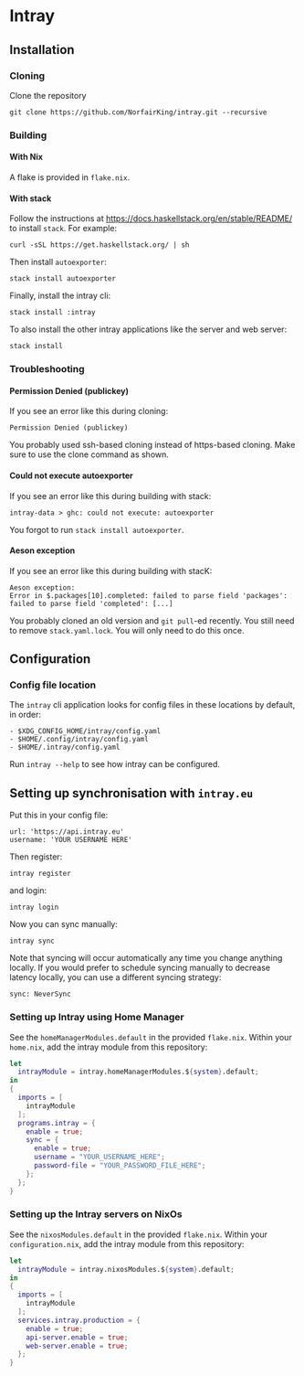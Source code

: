 # Intray


## Installation 

### Cloning

Clone the repository

``` shell
git clone https://github.com/NorfairKing/intray.git --recursive
```


### Building

#### With Nix

A flake is provided in `flake.nix`.


#### With stack

Follow the instructions at https://docs.haskellstack.org/en/stable/README/
to install `stack`.
For example:

``` shell
curl -sSL https://get.haskellstack.org/ | sh
```

Then install `autoexporter`:

``` shell
stack install autoexporter
```

Finally, install the intray cli:

``` shell
stack install :intray
```

To also install the other intray applications like the server and web server:

``` shell
stack install
```

### Troubleshooting 

#### Permission Denied (publickey)

If you see an error like this during cloning:

```
Permission Denied (publickey)
```

You probably used ssh-based cloning instead of https-based cloning.
Make sure to use the clone command as shown.

#### Could not execute autoexporter

If you see an error like this during building with stack:

```
intray-data > ghc: could not execute: autoexporter
```

You forgot to run `stack install autoexporter`.

#### Aeson exception

If you see an error like this during building with stacK:

```
Aeson exception:
Error in $.packages[10].completed: failed to parse field 'packages': failed to parse field 'completed': [...]
```

You probably cloned an old version and `git pull`-ed recently.
You still need to remove `stack.yaml.lock`.
You will only need to do this once.


## Configuration

### Config file location

The `intray` cli application looks for config files in these locations by default, in order:

```
- $XDG_CONFIG_HOME/intray/config.yaml
- $HOME/.config/intray/config.yaml
- $HOME/.intray/config.yaml
```

Run `intray --help` to see how intray can be configured.

## Setting up synchronisation with `intray.eu`

Put this in your config file:

```
url: 'https://api.intray.eu'
username: 'YOUR USERNAME HERE'
```

Then register:

``` shell
intray register
```

and login:

``` shell
intray login
```

Now you can sync manually:

``` shell
intray sync
```

Note that syncing will occur automatically any time you change anything locally.
If you would prefer to schedule syncing manually to decrease latency locally, you can use a different syncing strategy:

```
sync: NeverSync
```


### Setting up Intray using Home Manager


See the `homeManagerModules.default` in the provided `flake.nix`.
Within your `home.nix`, add the intray module from this repository:

``` nix
let
  intrayModule = intray.homeManagerModules.${system}.default;
in
{
  imports = [
    intrayModule
  ];
  programs.intray = {
    enable = true;
    sync = {
      enable = true;
      username = "YOUR_USERNAME_HERE";
      password-file = "YOUR_PASSWORD_FILE_HERE";
    };
  };
}
```
### Setting up the Intray servers on NixOs


See the `nixosModules.default` in the provided `flake.nix`.
Within your `configuration.nix`, add the intray module from this repository:

``` nix
let
  intrayModule = intray.nixosModules.${system}.default;
in
{
  imports = [
    intrayModule
  ];
  services.intray.production = {
    enable = true;
    api-server.enable = true;
    web-server.enable = true;
  };
}
```
